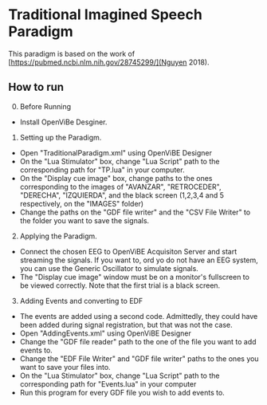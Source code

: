 # Traditional Imagined Speech Paradigm
This paradigm is based on the work of [https://pubmed.ncbi.nlm.nih.gov/28745299/](Nguyen 2018). 

## How to run

0. Before Running
- Install OpenViBe Desginer.

1. Setting up the Paradigm.
- Open "TraditionalParadigm.xml" using OpenViBE Designer
- On the "Lua Stimulator" box, change "Lua Script" path to the corresponding path for "TP.lua" in your computer.
- On the "Display cue image" box, change paths to the ones corresponding to the images of "AVANZAR", "RETROCEDER", "DERECHA", "IZQUIERDA", and the black screen (1,2,3,4 and 5 respectively, on the "IMAGES" folder)
- Change the paths on the "GDF file writer" and the "CSV File Writer" to the folder you want to save the signals. 

2. Applying the Paradigm.
- Connect the chosen EEG to OpenViBE Acquisiton Server and start streaming the  signals. If you want to, ord yo do not have an EEG system, you can use the Generic Oscillator to simulate signals.
- The "Display cue image" window must be on a monitor's fullscreen to be viewed correctly. Note that the first trial is a black screen.


3. Adding Events and converting to EDF
- The events are added using a second code. Admittedly, they could have been added during signal registration, but that was not the case.
- Open "AddingEvents.xml" using OpenViBE Designer
- Change the "GDF file reader" path to the one of the file you want to add events to.
- Change the "EDF File Writer" and "GDF file writer" paths to the ones you want to save  your files into. 
- On the "Lua Stimulator" box, change "Lua Script" path to the corresponding path for "Events.lua" in your computer
- Run this program for every GDF file you wish to add events to.

